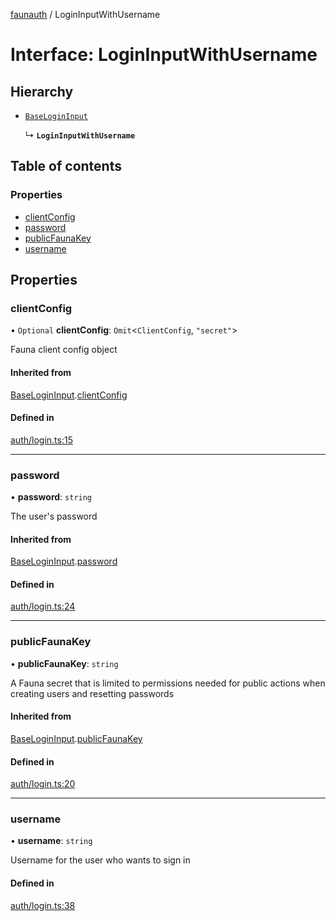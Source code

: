 [faunauth](../index.md) / LoginInputWithUsername

# Interface: LoginInputWithUsername

## Hierarchy

- [`BaseLoginInput`](BaseLoginInput.md)

  ↳ **`LoginInputWithUsername`**

## Table of contents

### Properties

- [clientConfig](LoginInputWithUsername.md#clientconfig)
- [password](LoginInputWithUsername.md#password)
- [publicFaunaKey](LoginInputWithUsername.md#publicfaunakey)
- [username](LoginInputWithUsername.md#username)

## Properties

### clientConfig

• `Optional` **clientConfig**: `Omit`<`ClientConfig`, ``"secret"``\>

Fauna client config object

#### Inherited from

[BaseLoginInput](BaseLoginInput.md).[clientConfig](BaseLoginInput.md#clientconfig)

#### Defined in

[auth/login.ts:15](https://github.com/alexnitta/faunauth/blob/baabf83/src/auth/login.ts#L15)

___

### password

• **password**: `string`

The user's password

#### Inherited from

[BaseLoginInput](BaseLoginInput.md).[password](BaseLoginInput.md#password)

#### Defined in

[auth/login.ts:24](https://github.com/alexnitta/faunauth/blob/baabf83/src/auth/login.ts#L24)

___

### publicFaunaKey

• **publicFaunaKey**: `string`

A Fauna secret that is limited to permissions needed for public actions when creating users
and resetting passwords

#### Inherited from

[BaseLoginInput](BaseLoginInput.md).[publicFaunaKey](BaseLoginInput.md#publicfaunakey)

#### Defined in

[auth/login.ts:20](https://github.com/alexnitta/faunauth/blob/baabf83/src/auth/login.ts#L20)

___

### username

• **username**: `string`

Username for the user who wants to sign in

#### Defined in

[auth/login.ts:38](https://github.com/alexnitta/faunauth/blob/baabf83/src/auth/login.ts#L38)
